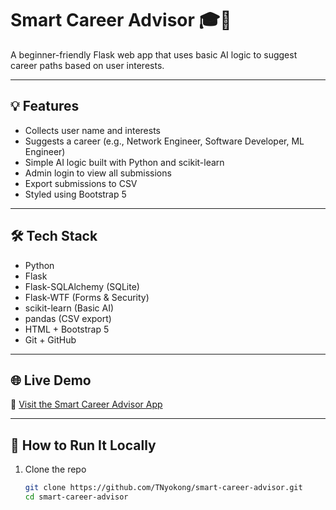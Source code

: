 # Smart Career Advisor 🎓🧠

A beginner-friendly Flask web app that uses basic AI logic to suggest career paths based on user interests.

---

## 💡 Features

- Collects user name and interests  
- Suggests a career (e.g., Network Engineer, Software Developer, ML Engineer)  
- Simple AI logic built with Python and scikit-learn  
- Admin login to view all submissions  
- Export submissions to CSV  
- Styled using Bootstrap 5  

---

## 🛠 Tech Stack

- Python  
- Flask  
- Flask-SQLAlchemy (SQLite)  
- Flask-WTF (Forms & Security)  
- scikit-learn (Basic AI)  
- pandas (CSV export)  
- HTML + Bootstrap 5  
- Git + GitHub  

---
## 🌐 Live Demo

🔗 [Visit the Smart Career Advisor App](https://smart-career-advisor.onrender.com)

---

## 🚀 How to Run It Locally

1. Clone the repo  
   ```bash
   git clone https://github.com/TNyokong/smart-career-advisor.git
   cd smart-career-advisor
